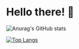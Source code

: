 # Hello there! 👀

![Anurag's GitHub stats](https://github-readme-stats.vercel.app/api?username=notARYKA&show_icons=true&theme=radical)

[![Top Langs](https://github-readme-stats.vercel.app/api/top-langs/?username=notARYKA&layout=compact)](https://github.com/anuraghazra/github-readme-stats)
